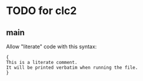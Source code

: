 # TODO for clc2

## main

Allow "literate" code with this syntax:

```
{
This is a literate comment.
It will be printed verbatim when running the file.
}
```

